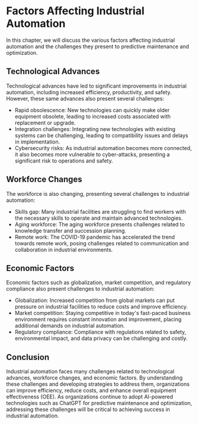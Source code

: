 Factors Affecting Industrial Automation
=======================================================================================

In this chapter, we will discuss the various factors affecting industrial automation and the challenges they present to predictive maintenance and optimization.

Technological Advances
----------------------

Technological advances have led to significant improvements in industrial automation, including increased efficiency, productivity, and safety. However, these same advances also present several challenges:

* Rapid obsolescence: New technologies can quickly make older equipment obsolete, leading to increased costs associated with replacement or upgrade.
* Integration challenges: Integrating new technologies with existing systems can be challenging, leading to compatibility issues and delays in implementation.
* Cybersecurity risks: As industrial automation becomes more connected, it also becomes more vulnerable to cyber-attacks, presenting a significant risk to operations and safety.

Workforce Changes
-----------------

The workforce is also changing, presenting several challenges to industrial automation:

* Skills gap: Many industrial facilities are struggling to find workers with the necessary skills to operate and maintain advanced technologies.
* Aging workforce: The aging workforce presents challenges related to knowledge transfer and succession planning.
* Remote work: The COVID-19 pandemic has accelerated the trend towards remote work, posing challenges related to communication and collaboration in industrial environments.

Economic Factors
----------------

Economic factors such as globalization, market competition, and regulatory compliance also present challenges to industrial automation:

* Globalization: Increased competition from global markets can put pressure on industrial facilities to reduce costs and improve efficiency.
* Market competition: Staying competitive in today's fast-paced business environment requires constant innovation and improvement, placing additional demands on industrial automation.
* Regulatory compliance: Compliance with regulations related to safety, environmental impact, and data privacy can be challenging and costly.

Conclusion
----------

Industrial automation faces many challenges related to technological advances, workforce changes, and economic factors. By understanding these challenges and developing strategies to address them, organizations can improve efficiency, reduce costs, and enhance overall equipment effectiveness (OEE). As organizations continue to adopt AI-powered technologies such as ChatGPT for predictive maintenance and optimization, addressing these challenges will be critical to achieving success in industrial automation.
